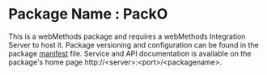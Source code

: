 # Package Name : PackO
This is a webMethods package and requires a webMethods Integration Server to host it. Package versioning and configuration can be found in the package [manifest](./PackO/manifest.v3) file. Service and API documentation is available on the package's home page http://&lt;server&gt;:&lt;port&gt;/&lt;packagename>.